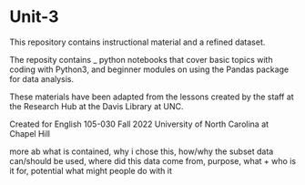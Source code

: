 # Unit-3

This repository contains instructional material and a refined dataset. 

The reposity contains _ python notebooks that cover basic topics with coding with Python3, and beginner modules on using the Pandas package for data analysis. 

These materials have been adapted from the lessons created by the staff at the Research Hub at the Davis Library at UNC. 

Created for English 105-030 Fall 2022 University of North Carolina at Chapel Hill

more ab what is contained, why i chose this, how/why the subset data can/should be used, where did this data come from, purpose, what + who is it for, potential
what might people do with it 
